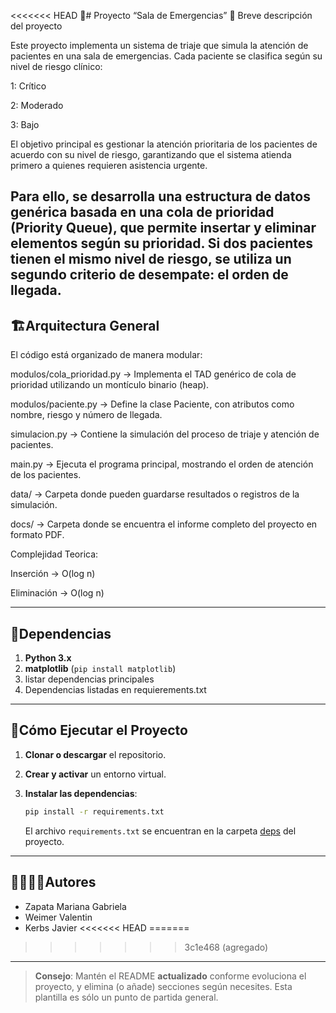 <<<<<<< HEAD
🐍# Proyecto “Sala de Emergencias”
🏥 Breve descripción del proyecto

Este proyecto implementa un sistema de triaje que simula la atención de pacientes en una sala de emergencias.
Cada paciente se clasifica según su nivel de riesgo clínico:

1: Crítico

2: Moderado

3: Bajo

El objetivo principal es gestionar la atención prioritaria de los pacientes de acuerdo con su nivel de riesgo, garantizando que el sistema atienda primero a quienes requieren asistencia urgente.

Para ello, se desarrolla una estructura de datos genérica basada en una cola de prioridad (Priority Queue), que permite insertar y eliminar elementos según su prioridad.
Si dos pacientes tienen el mismo nivel de riesgo, se utiliza un segundo criterio de desempate: el orden de llegada.
---
## 🏗Arquitectura General
El código está organizado de manera modular:

modulos/cola_prioridad.py → Implementa el TAD genérico de cola de prioridad utilizando un montículo binario (heap).

modulos/paciente.py → Define la clase Paciente, con atributos como nombre, riesgo y número de llegada.

simulacion.py → Contiene la simulación del proceso de triaje y atención de pacientes.

main.py → Ejecuta el programa principal, mostrando el orden de atención de los pacientes.

data/ → Carpeta donde pueden guardarse resultados o registros de la simulación.

docs/ → Carpeta donde se encuentra el informe completo del proyecto en formato PDF.

Complejidad Teorica:

Inserción → O(log n)

Eliminación → O(log n)

---
## 📑Dependencias

1. **Python 3.x**
2. **matplotlib** (`pip install matplotlib`)
3. listar dependencias principales
4. Dependencias listadas en requierements.txt

---
## 🚀Cómo Ejecutar el Proyecto
1. **Clonar o descargar** el repositorio.

2. **Crear y activar** un entorno virtual.

3. **Instalar las dependencias**:
   ```bash
   pip install -r requirements.txt
   ```
   El archivo `requirements.txt` se encuentran en la carpeta [deps](./deps) del proyecto.

---
## 🙎‍♀️🙎‍♂️Autores

- Zapata Mariana Gabriela
- Weimer Valentin
- Kerbs Javier
<<<<<<< HEAD
=======

>>>>>>> 3c1e468 (agregado)
---

> **Consejo**: Mantén el README **actualizado** conforme evoluciona el proyecto, y elimina (o añade) secciones según necesites. Esta plantilla es sólo un punto de partida general.
